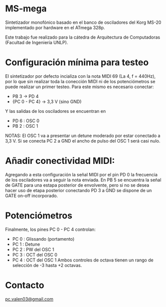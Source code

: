 # MS-mega
Sintetizador monofónico basado en el banco de osciladores del Korg MS-20 implementado por hardware en el ATmega 328p.

Este trabajo fue realizado para la cátedra de Arquitectura de Computadoras (Facultad de Ingeniería UNLP).

# Configuración mínima para testeo
El sintetizador por defecto incializa con la nota MIDI 69 (La 4, f = 440Hz), por lo que sin realizar toda la conección MIDI ni de los potenciómetros se puede realizar un primer testeo.
Para este mismo es necesario conectar:
  - PB 3 -> PD 4
  - {PC 0 - PC 4} -> 3,3 V (sino GND)

Y las salidas de los osciladores se encuentran en
  - PD 6 : OSC 0
  - PB 2 : OSC 1

NOTAS:
El OSC 1 va a presentar un detune moderado por estar conectado a 3,3 V.
Si se conecta PC 2 a GND el ancho de pulso del OSC 1 será casi nulo.

# Añadir conectividad MIDI:
Agregando a esta configuración la señal MIDI por el pin PD 0 la frecuencia de los osciladores va a seguir la nota enviada.
En PB 5 se encuentra la señal de GATE para una estapa posterior de envolvente, pero si no se desea hacer uso de etapa posterior conectando PD 3 a GND se dispone de un GATE on-off incorporado.

# Potenciómetros
Finalmente, los pines PC 0 - PC 4 controlan:
  - PC 0 : Glissando (portamento)
  - PC 1 : Detune
  - PC 2 : PW del OSC 1
  - PC 3 : OCT del OSC 0
  - PC 4 : OCT del OSC 1
Ambos controles de octava tienen un rango de selección de -3 hasta +2 octavas.



# Contacto
pc.valen03@gmail.com
